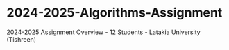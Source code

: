 # 2024-2025-Algorithms-Assignment
2024-2025 Assignment Overview - 12 Students - Latakia University (Tishreen)
